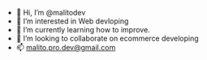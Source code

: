 - 👋 Hi, I’m @malitodev
- 👀 I’m interested in Web devloping
- 🌱 I’m currently learning how to improve.
- 💞️ I’m looking to collaborate on ecommerce developing
- 📫 malito.pro.dev@gmail.com
<!---
malitodev/malitodev is a ✨ special ✨ repository because its `README.md` (this file) appears on your GitHub profile.
You can click the Preview link to take a look at your changes.
--->

